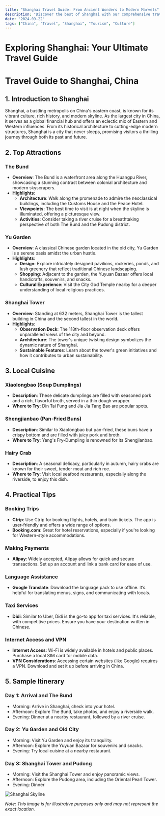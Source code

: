 ```yaml
---
title: "Shanghai Travel Guide: From Ancient Wonders to Modern Marvels"
description: "Discover the best of Shanghai with our comprehensive travel guide. Explore top attractions, savor local cuisine, and get insider tips for an unforgettable Chinese adventure."
date: "2024-09-22"
tags: ["China", "Travel", "Shanghai", "Tourism", "Culture"]
---
```


# Exploring Shanghai: Your Ultimate Travel Guide

# Travel Guide to Shanghai, China

## 1. Introduction to Shanghai
Shanghai, a bustling metropolis on China's eastern coast, is known for its vibrant culture, rich history, and modern skyline. As the largest city in China, it serves as a global financial hub and offers an eclectic mix of Eastern and Western influences. From its historical architecture to cutting-edge modern structures, Shanghai is a city that never sleeps, promising visitors a thrilling journey through both its past and future.

## 2. Top Attractions

### The Bund
- **Overview**: The Bund is a waterfront area along the Huangpu River, showcasing a stunning contrast between colonial architecture and modern skyscrapers.
- **Highlights**:
  - **Architecture**: Walk along the promenade to admire the neoclassical buildings, including the Customs House and the Peace Hotel.
  - **Viewpoints**: The best time to visit is at night when the skyline is illuminated, offering a picturesque view.
  - **Activities**: Consider taking a river cruise for a breathtaking perspective of both The Bund and the Pudong district.

### Yu Garden
- **Overview**: A classical Chinese garden located in the old city, Yu Garden is a serene oasis amidst the urban hustle.
- **Highlights**:
  - **Design**: Explore intricately designed pavilions, rockeries, ponds, and lush greenery that reflect traditional Chinese landscaping.
  - **Shopping**: Adjacent to the garden, the Yuyuan Bazaar offers local handicrafts, souvenirs, and snacks.
  - **Cultural Experience**: Visit the City God Temple nearby for a deeper understanding of local religious practices.

### Shanghai Tower
- **Overview**: Standing at 632 meters, Shanghai Tower is the tallest building in China and the second tallest in the world.
- **Highlights**:
  - **Observation Deck**: The 118th-floor observation deck offers unparalleled views of the city and beyond.
  - **Architecture**: The tower's unique twisting design symbolizes the dynamic nature of Shanghai.
  - **Sustainable Features**: Learn about the tower's green initiatives and how it contributes to urban sustainability.

## 3. Local Cuisine

### Xiaolongbao (Soup Dumplings)
- **Description**: These delicate dumplings are filled with seasoned pork and a rich, flavorful broth, served in a thin dough wrapper.
- **Where to Try**: Din Tai Fung and Jia Jia Tang Bao are popular spots.

### Shengjianbao (Pan-Fried Buns)
- **Description**: Similar to Xiaolongbao but pan-fried, these buns have a crispy bottom and are filled with juicy pork and broth.
- **Where to Try**: Yang's Fry-Dumpling is renowned for its Shengjianbao.

### Hairy Crab
- **Description**: A seasonal delicacy, particularly in autumn, hairy crabs are known for their sweet, tender meat and rich roe.
- **Where to Try**: Visit local seafood restaurants, especially along the riverside, to enjoy this dish.

## 4. Practical Tips

### Booking Trips
- **Ctrip**: Use Ctrip for booking flights, hotels, and train tickets. The app is user-friendly and offers a wide range of options.
- **Booking.com**: Great for hotel reservations, especially if you're looking for Western-style accommodations.

### Making Payments
- **Alipay**: Widely accepted, Alipay allows for quick and secure transactions. Set up an account and link a bank card for ease of use.

### Language Assistance
- **Google Translate**: Download the language pack to use offline. It’s helpful for translating menus, signs, and communicating with locals.

### Taxi Services
- **Didi**: Similar to Uber, Didi is the go-to app for taxi services. It's reliable, with competitive prices. Ensure you have your destination written in Chinese.

### Internet Access and VPN
- **Internet Access**: Wi-Fi is widely available in hotels and public places. Purchase a local SIM card for mobile data.
- **VPN Considerations**: Accessing certain websites (like Google) requires a VPN. Download and set it up before arriving in China.

## 5. Sample Itinerary

### Day 1: Arrival and The Bund
- Morning: Arrive in Shanghai, check into your hotel.
- Afternoon: Explore The Bund, take photos, and enjoy a riverside walk.
- Evening: Dinner at a nearby restaurant, followed by a river cruise.

### Day 2: Yu Garden and Old City
- Morning: Visit Yu Garden and enjoy its tranquility.
- Afternoon: Explore the Yuyuan Bazaar for souvenirs and snacks.
- Evening: Try local cuisine at a nearby restaurant.

### Day 3: Shanghai Tower and Pudong
- Morning: Visit the Shanghai Tower and enjoy panoramic views.
- Afternoon: Explore the Pudong area, including the Oriental Pearl Tower.
- Evening: Dinner

<img src="https://source.unsplash.com/1600x900/?Shanghai,cityscape" alt="Shanghai Skyline" loading="lazy">

*Note: This image is for illustrative purposes only and may not represent the exact location.*

